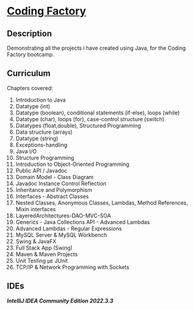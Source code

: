 # [Coding Factory](https://codingfactory.aueb.gr/)  
## Description  
Demonstrating all the projects i have created using Java, for the Coding Factory bootcamp.
## Curriculum
Chapters covered: 
<ol>
  <li>Introduction to Java</li>
  <li>Datatype (int)</li>
  <li>Datatype (boolean), conditional statements (if-else), loops (while)</li>
  <li>Datatype (char), loops (for), case-control structure (switch)</li>
  <li>Datatypes (float,double), Structured Programming</li>
  <li>Data structure (arrays)</li>
  <li>Datatype (string)</li>
  <li>Exceptions-handling</li>
  <li>Java I/O</li>
  <li>Structure Programming</li>
  <li>Introduction to Object-Oriented Programming</li>
  <li>Public API / Javadoc</li>
  <li>Domain Model - Class Diagram</li>
  <li>Javadoc Instance Control Reflection</li>
  <li>Inheritance and Polymorphism</li>
  <li>Interfaces - Abstract Classes</li>
  <li>Nested Classes, Anonymous Classes, Lambdas, Method References, Mixin interfaces</li>
  <li>LayeredArchitectures-DAO-MVC-SOA</li>
  <li>Generics - Java Collections API - Advanced Lambdas</li>
  <li>Advanced Lambdas - Regular Expressions</li>
  <li>MySQL Server & MySQL Workbench</li>
  <li>Swing & JavaFX</li>
  <li>Full Stack App (Swing)</li>
  <li>Maven & Maven Projects</li>
  <li>Unit Testing με JUnit</li>
  <li>TCP/IP & Network Programming with Sockets</li>
  </ol>  
  
## IDEs
***IntelliJ IDEA Community Edition 2022.3.3***
